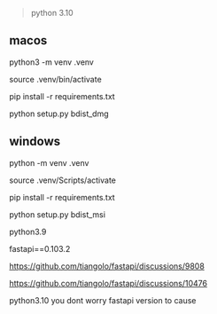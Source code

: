 > python 3.10

## macos

python3 -m venv .venv

source .venv/bin/activate


pip install -r requirements.txt

python setup.py bdist_dmg




## windows


python -m venv .venv

source .venv/Scripts/activate


pip install -r requirements.txt

python setup.py bdist_msi




python3.9

fastapi==0.103.2



https://github.com/tiangolo/fastapi/discussions/9808



https://github.com/tiangolo/fastapi/discussions/10476




python3.10 you dont worry fastapi version to cause
